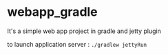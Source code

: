 # webapp_gradle

It's a simple web app project in gradle and jetty plugin

to launch application server : `./gradlew jettyRun`